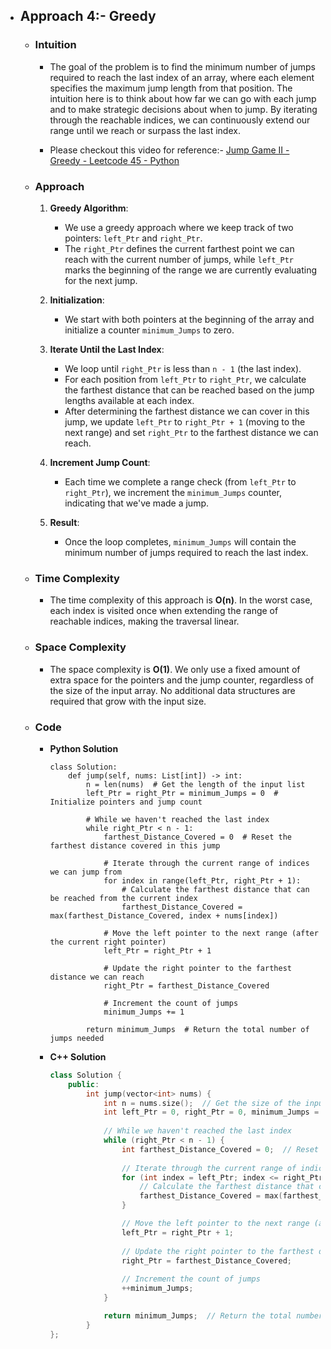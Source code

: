 - ## Approach 4:- Greedy

    - ### Intuition
        - The goal of the problem is to find the minimum number of jumps required to reach the last index of an array, where each element specifies the maximum jump length from that position. The intuition here is to think about how far we can go with each jump and to make strategic decisions about when to jump. By iterating through the reachable indices, we can continuously extend our range until we reach or surpass the last index.

        - Please checkout this video for reference:- [Jump Game II - Greedy - Leetcode 45 - Python](https://www.youtube.com/watch?v=dJ7sWiOoK7g)

    - ### Approach
        1. **Greedy Algorithm**:
            - We use a greedy approach where we keep track of two pointers: `left_Ptr` and `right_Ptr`. 
            - The `right_Ptr` defines the current farthest point we can reach with the current number of jumps, while `left_Ptr` marks the beginning of the range we are currently evaluating for the next jump.

        2. **Initialization**:
            - We start with both pointers at the beginning of the array and initialize a counter `minimum_Jumps` to zero.

        3. **Iterate Until the Last Index**:
            - We loop until `right_Ptr` is less than `n - 1` (the last index).
            - For each position from `left_Ptr` to `right_Ptr`, we calculate the farthest distance that can be reached based on the jump lengths available at each index.
            - After determining the farthest distance we can cover in this jump, we update `left_Ptr` to `right_Ptr + 1` (moving to the next range) and set `right_Ptr` to the farthest distance we can reach.

        4. **Increment Jump Count**:
            - Each time we complete a range check (from `left_Ptr` to `right_Ptr`), we increment the `minimum_Jumps` counter, indicating that we've made a jump.

        5. **Result**:
            - Once the loop completes, `minimum_Jumps` will contain the minimum number of jumps required to reach the last index.

    - ### Time Complexity
        - The time complexity of this approach is __O(n)__. In the worst case, each index is visited once when extending the range of reachable indices, making the traversal linear.

    - ### Space Complexity
        - The space complexity is __O(1)__. We only use a fixed amount of extra space for the pointers and the jump counter, regardless of the size of the input array. No additional data structures are required that grow with the input size.

    - ### Code
        - **Python Solution**
            ```python3 []
            class Solution:
                def jump(self, nums: List[int]) -> int:
                    n = len(nums)  # Get the length of the input list
                    left_Ptr = right_Ptr = minimum_Jumps = 0  # Initialize pointers and jump count

                    # While we haven't reached the last index
                    while right_Ptr < n - 1:
                        farthest_Distance_Covered = 0  # Reset the farthest distance covered in this jump
                        
                        # Iterate through the current range of indices we can jump from
                        for index in range(left_Ptr, right_Ptr + 1):
                            # Calculate the farthest distance that can be reached from the current index
                            farthest_Distance_Covered = max(farthest_Distance_Covered, index + nums[index])

                        # Move the left pointer to the next range (after the current right pointer)
                        left_Ptr = right_Ptr + 1
                        
                        # Update the right pointer to the farthest distance we can reach
                        right_Ptr = farthest_Distance_Covered
                        
                        # Increment the count of jumps
                        minimum_Jumps += 1

                    return minimum_Jumps  # Return the total number of jumps needed
            ```
        - **C++ Solution**
            ```C++ []
            class Solution {
                public:
                    int jump(vector<int> nums) {
                        int n = nums.size();  // Get the size of the input vector
                        int left_Ptr = 0, right_Ptr = 0, minimum_Jumps = 0;  // Initialize pointers and jump count
                        
                        // While we haven't reached the last index
                        while (right_Ptr < n - 1) {
                            int farthest_Distance_Covered = 0;  // Reset the farthest distance covered for this jump
                            
                            // Iterate through the current range of indices we can jump from
                            for (int index = left_Ptr; index <= right_Ptr; ++index) {
                                // Calculate the farthest distance that can be reached from the current index
                                farthest_Distance_Covered = max(farthest_Distance_Covered, index + nums[index]);
                            }

                            // Move the left pointer to the next range (after the current right pointer)
                            left_Ptr = right_Ptr + 1;
                            
                            // Update the right pointer to the farthest distance we can reach
                            right_Ptr = farthest_Distance_Covered;
                            
                            // Increment the count of jumps
                            ++minimum_Jumps;
                        }

                        return minimum_Jumps;  // Return the total number of jumps needed
                    }
            };
            ```